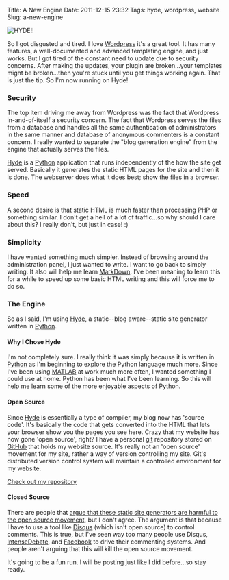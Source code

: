 Title: A New Engine
Date: 2011-12-15 23:32
Tags: hyde, wordpress, website
Slug: a-new-engine

![HYDE!!](/static/images/2011/jkl-hyde.jpg "Jeckyl & Hyde Ambigram")

So I got disgusted and tired. I love [Wordpress][WP] it's a great tool. It has many features, a well-documented and advanced templating engine, and just works. But I got tired of the constant need to update due to security concerns. After making the updates, your plugin are broken...your templates might be broken...then you're stuck until you get things working again. That is just the tip. So I'm now running on Hyde!

### Security

The top item driving me away from Wordpress was the fact that Wordpress in-and-of-itself a security concern. The fact that Wordpress serves the files from a database and handles all the same authentication of administrators in the same manner and database of anonymous commenters is a constant concern. I really wanted to separate the "blog generation engine" from the engine that actually serves the files. 

[Hyde][hyde] is a [Python][python] application that runs independently of the how the site get served. Basically it generates the static HTML pages for the site and then it is done. The webserver does what it does best; show the files in a browser.

### Speed

A second desire is that static HTML is much faster than processing PHP or something similar. I don't get a hell of a lot of traffic...so why should I care about this? I really don't, but just in case! :)

### Simplicity

I have wanted something much simpler. Instead of browsing around the administration panel, I just wanted to write. I want to go back to simply writing. It also will help me learn [MarkDown][MD]. I've been meaning to learn this for a while to speed up some basic HTML writing and this will force me to do so.

### The Engine

So as I said, I'm using [Hyde][hyde], a static--blog aware--static site generator written in [Python][python]. 

#### Why I Chose Hyde

I'm not completely sure. I really think it was simply because it is written in [Python][python] as I'm beginning to explore the Python language much more. Since I've been using [MATLAB](http://mathworks.com/) at work much more often, I wanted something I could use at home. Python has been what I've been learning. So this will help me learn some of the more enjoyable aspects of Python.

#### Open Source

Since [Hyde][hyde] is essentially a type of compiler, my blog now has 'source code'. It's basically the code that gets converted into the HTML that lets your browser show you the pages you see here. Crazy that my website has now gone 'open source', right? I have a personal [git](http://git-scm.com/) repository stored on [GitHub](http://github.com) that holds my website source. It's really not an 'open source' movement for my site, rather a way of version controlling my site. Git's distributed version control system will maintain a controlled environment for my website.

[Check out my repository](http://github.com/traeblain/traeblain.com)

#### Closed Source

There are people that [argue that these static site generators are harmful to the open source movement](http://www.jeremyscheff.com/2011/08/jekyll-and-other-static-site-generators-are-currently-harmful-to-the-free-open-source-software-movement/), but I don't agree. The argument is that because I have to use a tool like [Disqus](http://disqus.com) (which isn't open source) to control comments. This is true, but I've seen way too many people use Disqus, [IntenseDebate](http://intensedebate.com/), and [Facebook](http://facebook.com/) to drive their commenting systems. And people aren't arguing that this will kill the open source movement.

It's going to be a fun run. I will be posting just like I did before...so stay ready.



[WP]: http://wordpress.org/
[MD]: http://daringfireball.net/projects/markdown/
[hyde]: http://hyde.github.com/
[python]: http://python.org/